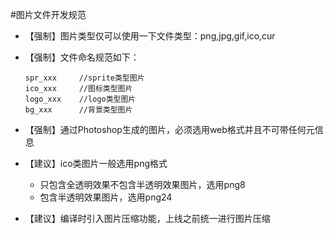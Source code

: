 #图片文件开发规范

* 【强制】图片类型仅可以使用一下文件类型：png,jpg,gif,ico,cur
* 【强制】文件命名规范如下：

    ```
    spr_xxx     //sprite类型图片
    ico_xxx     //图标类型图片
    logo_xxx    //logo类型图片
    bg_xxx      //背景类型图片
    ```

* 【强制】通过Photoshop生成的图片，必须选用web格式并且不可带任何元信息
* 【建议】ico类图片一般选用png格式
    * 只包含全透明效果不包含半透明效果图片，选用png8
    * 包含半透明效果图片，选用png24
* 【建议】编译时引入图片压缩功能，上线之前统一进行图片压缩
